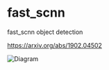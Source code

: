 # fast_scnn
fast_scnn object detection

https://arxiv.org/abs/1902.04502

![Diagram](fast_scnn.png)



